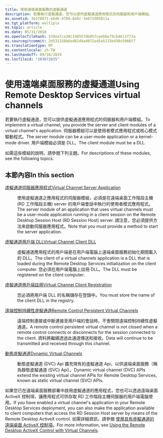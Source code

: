 ```yaml
---
title: 使用遠端桌面服務的虛擬通道
description: 若要執行虛擬通道，您可以提供虛擬通道應用程式的伺服器和用戶端模組。
ms.assetid: 3b378071-ebd6-47b0-8a9c-3e671505011a
ms.tgt_platform: multiple
ms.topic: article
ms.date: 05/31/2018
ms.openlocfilehash: 539eafca38c19855fdb057ceeb6e79cb4613773a
ms.sourcegitcommit: 2d531328b6ed82d4ad971a45a5131b430c5866f7
ms.translationtype: MT
ms.contentlocale: zh-TW
ms.lasthandoff: 09/16/2019
ms.locfileid: "103672035"
---
```

# <a name="using-remote-desktop-services-virtual-channels"></a><span data-ttu-id="88ca8-103">使用遠端桌面服務的虛擬通道</span><span class="sxs-lookup"><span data-stu-id="88ca8-103">Using Remote Desktop Services virtual channels</span></span>

<span data-ttu-id="88ca8-104">若要執行虛擬通道，您可以提供虛擬通道應用程式的伺服器和用戶端模組。</span><span class="sxs-lookup"><span data-stu-id="88ca8-104">To implement a virtual channel, you provide the server and client modules of a virtual channel's application.</span></span> <span data-ttu-id="88ca8-105">伺服器模組可以是使用者模式應用程式或核心模式驅動程式。</span><span class="sxs-lookup"><span data-stu-id="88ca8-105">The server module can be a user-mode application or a kernel-mode driver.</span></span> <span data-ttu-id="88ca8-106">用戶端模組必須是 DLL。</span><span class="sxs-lookup"><span data-stu-id="88ca8-106">The client module must be a DLL.</span></span>

<span data-ttu-id="88ca8-107">如需這些模組的說明，請參閱下列主題。</span><span class="sxs-lookup"><span data-stu-id="88ca8-107">For descriptions of these modules, see the following topics.</span></span>

## <a name="in-this-section"></a><span data-ttu-id="88ca8-108">本節內容</span><span class="sxs-lookup"><span data-stu-id="88ca8-108">In this section</span></span>

<dl> <dt>

[<span data-ttu-id="88ca8-109">虛擬通道伺服器應用程式</span><span class="sxs-lookup"><span data-stu-id="88ca8-109">Virtual Channel Server Application</span></span>](virtual-channel-server-application.md)
</dt> <dd>

<span data-ttu-id="88ca8-110">使用虛擬通道之應用程式的伺服器模組，必須是在遠端桌面工作階段主機 (RD 工作階段主機) server 的用戶端會話中執行的使用者模式應用程式。</span><span class="sxs-lookup"><span data-stu-id="88ca8-110">The server module of an application that uses virtual channels must be a user-mode application running in a client session on the Remote Desktop Session Host (RD Session Host) server.</span></span> <span data-ttu-id="88ca8-111">請注意，您必須提供方法來啟動伺服器應用程式。</span><span class="sxs-lookup"><span data-stu-id="88ca8-111">Note that you must provide a method to start the server application.</span></span>

</dd> <dt>

[<span data-ttu-id="88ca8-112">虛擬通道用戶端 DLL</span><span class="sxs-lookup"><span data-stu-id="88ca8-112">Virtual Channel Client DLL</span></span>](virtual-channel-client-dll.md)
</dt> <dd>

<span data-ttu-id="88ca8-113">虛擬通道應用程式的用戶端是在用戶端電腦上遠端桌面服務初始化期間載入的 DLL。</span><span class="sxs-lookup"><span data-stu-id="88ca8-113">The client of a virtual channels application is a DLL that is loaded during the Remote Desktop Services initialization on the client computer.</span></span> <span data-ttu-id="88ca8-114">您必須在用戶端電腦上註冊 DLL。</span><span class="sxs-lookup"><span data-stu-id="88ca8-114">The DLL must be registered on the client computer.</span></span>

</dd> <dt>

[<span data-ttu-id="88ca8-115">虛擬通道用戶端註冊</span><span class="sxs-lookup"><span data-stu-id="88ca8-115">Virtual Channel Client Registration</span></span>](virtual-channel-client-registration.md)
</dt> <dd>

<span data-ttu-id="88ca8-116">您必須將用戶端 DLL 的名稱儲存在登錄中。</span><span class="sxs-lookup"><span data-stu-id="88ca8-116">You must store the name of the client DLL in the registry.</span></span>

</dd> <dt>

[<span data-ttu-id="88ca8-117">遠端控制持續性虛擬通道</span><span class="sxs-lookup"><span data-stu-id="88ca8-117">Remote Control Persistent Virtual Channels</span></span>](remote-control-persistent-virtual-channels.md)
</dt> <dd>

<span data-ttu-id="88ca8-118">遠端控制連接或中斷連接至用戶端的會話時，不會關閉遠端控制持續性虛擬通道。</span><span class="sxs-lookup"><span data-stu-id="88ca8-118">A remote control persistent virtual channel is not closed when a remote control connects or disconnects for the session connected to the client.</span></span> <span data-ttu-id="88ca8-119">資料將繼續透過此通道傳送和接收。</span><span class="sxs-lookup"><span data-stu-id="88ca8-119">Data will continue to be transmitted and received through this channel.</span></span>

</dd> <dt>

[<span data-ttu-id="88ca8-120">動態虛擬通道</span><span class="sxs-lookup"><span data-stu-id="88ca8-120">Dynamic Virtual Channels</span></span>](dynamic-virtual-channels.md)
</dt> <dd>

<span data-ttu-id="88ca8-121">動態虛擬通道 (DVC) Api 擴充現有的虛擬通道 Api，以供遠端桌面服務（稱為靜態虛擬通道 (SVC) Api）。</span><span class="sxs-lookup"><span data-stu-id="88ca8-121">Dynamic virtual channel (DVC) APIs extend the existing virtual channel APIs for Remote Desktop Services, known as static virtual channel (SVC) APIs.</span></span>

</dd> </dl>

<span data-ttu-id="88ca8-122">如果您已在遠端桌面服務部署中啟用虛擬通道的應用程式，您也可以透過遠端桌面 ActiveX 控制項，讓應用程式可供存取 RD 工作階段主機伺服器的用戶端電腦使用。</span><span class="sxs-lookup"><span data-stu-id="88ca8-122">If you have enabled a virtual channel's application in your Remote Desktop Services deployment, you can also make the application available to client computers that access the RD Session Host server by means of the Remote Desktop ActiveX control.</span></span> <span data-ttu-id="88ca8-123">如需詳細資訊，請參閱 [使用具有虛擬通道的遠端桌面 ActiveX 控制項](using-the-remote-desktop-activex-control-with-virtual-channels.md)。</span><span class="sxs-lookup"><span data-stu-id="88ca8-123">For more information, see [Using the Remote Desktop ActiveX Control with Virtual Channels](using-the-remote-desktop-activex-control-with-virtual-channels.md).</span></span>

 

 




